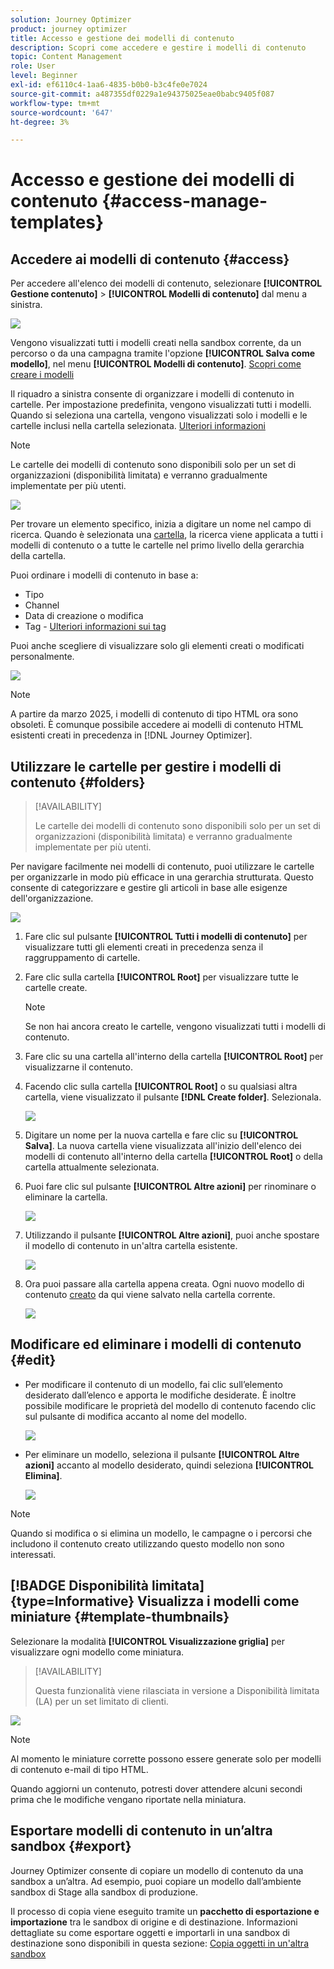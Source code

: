 ```yaml
---
solution: Journey Optimizer
product: journey optimizer
title: Accesso e gestione dei modelli di contenuto
description: Scopri come accedere e gestire i modelli di contenuto
topic: Content Management
role: User
level: Beginner
exl-id: ef6110c4-1aa6-4835-b0b0-b3c4fe0e7024
source-git-commit: a487355df0229a1e94375025eae0babc9405f087
workflow-type: tm+mt
source-wordcount: '647'
ht-degree: 3%

---
```


# Accesso e gestione dei modelli di contenuto {#access-manage-templates}

## Accedere ai modelli di contenuto {#access}

Per accedere all&#39;elenco dei modelli di contenuto, selezionare **[!UICONTROL Gestione contenuto]** > **[!UICONTROL Modelli di contenuto]** dal menu a sinistra.

![](assets/content-template-list.png)

Vengono visualizzati tutti i modelli creati nella sandbox corrente, da un percorso o da una campagna tramite l&#39;opzione **[!UICONTROL Salva come modello]**, nel menu **[!UICONTROL Modelli di contenuto]**. [Scopri come creare i modelli](#create-content-templates)

Il riquadro a sinistra consente di organizzare i modelli di contenuto in cartelle. Per impostazione predefinita, vengono visualizzati tutti i modelli. Quando si seleziona una cartella, vengono visualizzati solo i modelli e le cartelle inclusi nella cartella selezionata. [Ulteriori informazioni](#folders)

>[!NOTE]
>
>Le cartelle dei modelli di contenuto sono disponibili solo per un set di organizzazioni (disponibilità limitata) e verranno gradualmente implementate per più utenti.

![](assets/content-template-list-folders.png)

Per trovare un elemento specifico, inizia a digitare un nome nel campo di ricerca. Quando è selezionata una [cartella](#folders), la ricerca viene applicata a tutti i modelli di contenuto o a tutte le cartelle nel primo livello della gerarchia della cartella<!--(not nested items)-->.

Puoi ordinare i modelli di contenuto in base a:
* Tipo
* Channel
* Data di creazione o modifica
* Tag - [Ulteriori informazioni sui tag](../start/search-filter-categorize.md#tags)

Puoi anche scegliere di visualizzare solo gli elementi creati o modificati personalmente.

![](assets/content-template-list-filters.png)

>[!NOTE]
>
>A partire da marzo 2025, i modelli di contenuto di tipo HTML ora sono obsoleti. È comunque possibile accedere ai modelli di contenuto HTML esistenti creati in precedenza in [!DNL Journey Optimizer].

## Utilizzare le cartelle per gestire i modelli di contenuto {#folders}

>[!AVAILABILITY]
>
>Le cartelle dei modelli di contenuto sono disponibili solo per un set di organizzazioni (disponibilità limitata) e verranno gradualmente implementate per più utenti.

Per navigare facilmente nei modelli di contenuto, puoi utilizzare le cartelle per organizzarle in modo più efficace in una gerarchia strutturata. Questo consente di categorizzare e gestire gli articoli in base alle esigenze dell&#39;organizzazione.

![](assets/content-template-folders.png)

1. Fare clic sul pulsante **[!UICONTROL Tutti i modelli di contenuto]** per visualizzare tutti gli elementi creati in precedenza senza il raggruppamento di cartelle.

1. Fare clic sulla cartella **[!UICONTROL Root]** per visualizzare tutte le cartelle create.

   >[!NOTE]
   >
   >Se non hai ancora creato le cartelle, vengono visualizzati tutti i modelli di contenuto.

1. Fare clic su una cartella all&#39;interno della cartella **[!UICONTROL Root]** per visualizzarne il contenuto.

1. Facendo clic sulla cartella **[!UICONTROL Root]** o su qualsiasi altra cartella, viene visualizzato il pulsante **[!DNL Create folder]**. Selezionala.

   ![](assets/content-template-create-folder.png)

1. Digitare un nome per la nuova cartella e fare clic su **[!UICONTROL Salva]**. La nuova cartella viene visualizzata all&#39;inizio dell&#39;elenco dei modelli di contenuto all&#39;interno della cartella **[!UICONTROL Root]** o della cartella attualmente selezionata.

1. Puoi fare clic sul pulsante **[!UICONTROL Altre azioni]** per rinominare o eliminare la cartella.

   ![](assets/content-template-folder-more-actions.png)

1. Utilizzando il pulsante **[!UICONTROL Altre azioni]**, puoi anche spostare il modello di contenuto in un&#39;altra cartella esistente.

   ![](assets/content-template-folder-moved.png)

1. Ora puoi passare alla cartella appena creata. Ogni nuovo modello di contenuto [creato](create-content-templates.md) da qui viene salvato nella cartella corrente.

   ![](assets/content-template-folder-create.png)

## Modificare ed eliminare i modelli di contenuto {#edit}

* Per modificare il contenuto di un modello, fai clic sull’elemento desiderato dall’elenco e apporta le modifiche desiderate. È inoltre possibile modificare le proprietà del modello di contenuto facendo clic sul pulsante di modifica accanto al nome del modello.

  ![](assets/content-template-edit.png)

* Per eliminare un modello, seleziona il pulsante **[!UICONTROL Altre azioni]** accanto al modello desiderato, quindi seleziona **[!UICONTROL Elimina]**.

  ![](assets/content-template-list-delete.png)

>[!NOTE]
>
>Quando si modifica o si elimina un modello, le campagne o i percorsi che includono il contenuto creato utilizzando questo modello non sono interessati.

## [!BADGE Disponibilità limitata]{type=Informative} Visualizza i modelli come miniature {#template-thumbnails}

Selezionare la modalità **[!UICONTROL Visualizzazione griglia]** per visualizzare ogni modello come miniatura.

>[!AVAILABILITY]
>
>Questa funzionalità viene rilasciata in versione a Disponibilità limitata (LA) per un set limitato di clienti.

![](assets/content-template-grid-view.png)

>[!NOTE]
>
>Al momento le miniature corrette possono essere generate solo per modelli di contenuto e-mail di tipo HTML.

Quando aggiorni un contenuto, potresti dover attendere alcuni secondi prima che le modifiche vengano riportate nella miniatura.

## Esportare modelli di contenuto in un’altra sandbox {#export}

Journey Optimizer consente di copiare un modello di contenuto da una sandbox a un’altra. Ad esempio, puoi copiare un modello dall’ambiente sandbox di Stage alla sandbox di produzione.

Il processo di copia viene eseguito tramite un **pacchetto di esportazione e importazione** tra le sandbox di origine e di destinazione. Informazioni dettagliate su come esportare oggetti e importarli in una sandbox di destinazione sono disponibili in questa sezione: [Copia oggetti in un&#39;altra sandbox](../configuration/copy-objects-to-sandbox.md)
